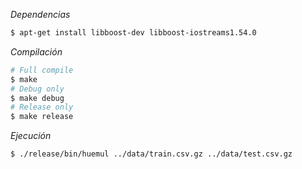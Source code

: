 
*Dependencias*

```bash
$ apt-get install libboost-dev libboost-iostreams1.54.0
```

*Compilación*

```bash
# Full compile
$ make
# Debug only
$ make debug
# Release only
$ make release
```

*Ejecución*

```bash
$ ./release/bin/huemul ../data/train.csv.gz ../data/test.csv.gz
```
